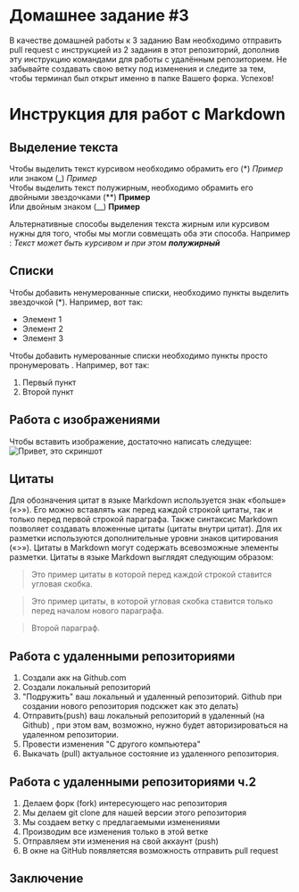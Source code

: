 # Домашнее задание #3

В качестве домашней работы к 3 заданию Вам необходимо отправить pull request с инструкцией из 2 задания в этот репозиторий, дополнив эту инструкцию командами для работы с удалённым репозиторием. Не забывайте создавать свою ветку под изменения и следите за тем, чтобы терминал был открыт именно в папке Вашего форка. Успехов!


# Инструкция для работ с Markdown     

## Выделение текста

Чтобы выделить текст курсивом необходимо обрамить его (*)  *Пример*  
или знаком (_) 
_Пример_  
Чтобы выделить текст полужирным, необходимо обрамить его двойными звездочками (**) **Пример**   
Или двойным знаком (__) __Пример__

Альтернативные способы выделения текста жирным или курсивом нужны для того, чтобы мы могли совмещать оба эти способа.  Например :
_Текст может быть курсивом и при этом **полужирный**_

## Списки

Чтобы добавить ненумерованные списки, необходимо пункты выделить звездочкой (*).
Например, вот так:
* Элемент 1
* Элемент 2
* Элемент 3

Чтобы добавить нумерованные списки необходимо пункты просто пронумеровать .
Например, вот так:
1. Первый пункт
2. Второй пункт

## Работа с изображениями

Чтобы вставить изображение, достаточно написать следущее:  
![Привет, это скриншот](Skrin.png)

## Цитаты

Для обозначения цитат в языке Markdown используется знак «больше» («>»). Его можно вставлять как перед каждой строкой цитаты, так и только перед первой строкой параграфа. Также синтаксис Markdown позволяет создавать вложенные цитаты (цитаты внутри цитат). Для их разметки используются дополнительные уровни знаков цитирования («>»). Цитаты в Markdown могут содержать всевозможные элементы разметки. Цитаты в языке Markdown выглядят следующим образом: 

>Это пример цитаты
>в которой перед каждой строкой
>ставится угловая скобка.

>Это пример цитаты,
в которой угловая скобка
ставится только перед началом нового параграфа.

>Второй параграф.

## Работа с удаленными репозиториями

1. Создали акк на Github.com
2. Создали локальный репозиторий
3. "Подружить" ваш локальный и удаленный репозиторий. Github при создании нового репозитория подскжет как это делать)
4. Отправить(push) ваш локальный репозиторий в удаленный (на Github) , при этом вам, возможно, нужно будет авторизироваться на удаленном репозитории.
5. Провести изменения "С другого компьютера"
6. Выкачать (pull) актуальное состояние из удаленного репозитория.

## Работа с удаленными репозиториями ч.2

1. Делаем форк (fork) интересующего нас репозитория
2. Мы делаем git clone для нашей версии этого репозитория
3. Мы создаем ветку  с предлагаемыми изменениями
4. Производим все изменения только в этой ветке
5. Отправляем эти изменения на свой аккаунт (push)
6. В окне на GitHub появляетсяя возможность отправить pull request

## Заключение   